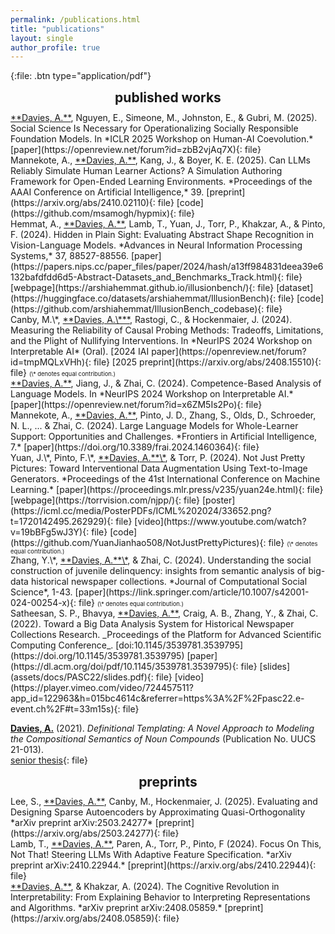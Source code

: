 ```yaml
---
permalink: /publications.html
title: "publications"
layout: single
author_profile: true
---
```


<style type="text/css">
  /* --- PAGE MODIFICATIONS --- */
  /* doing this with the page allows us to take up everything right of the author profile sidebar -- otherwise, twocol is too narrow */
  .page {   
    padding-right: 0px;
  }
  /* enable two-column mode for everything below page title */
  .page__content {
    columns: 2;
    column-gap: 20px;
    /* column-rule: 1px solid #51555d; */
  }
  /* reduce size of the top margin for h2 (## ...) blocks -- the only one changed is the first ome (2em -> 0em); and centering looks nicer here */
  h2 {
    margin: 0em 0 0.5em;
    text-align: center;
  }

  /* --- CUSTOM DIVS --- */
  /* wrap the full page in <div class="twocol">...</div> to enable two-column mode, and use <div class="break"></div> to end a column and begin the next one */
  .twocol {
    columns: 2;
    column-gap: 10px;
    column-fill: balance;
    column-rule: 2px solid #ff44cc;
    padding: 10px;
  }
  /* column break to start the second column */
  .break {
    break-before: column;
  }
</style>

{:file: .btn type="application/pdf"}

## published works

<div id="aiss"></div>
<ins>**Davies, A.**</ins>, Nguyen, E., Simeone, M., Johnston, E., & Gubri, M. (2025). Social Science Is Necessary for Operationalizing Socially Responsible Foundation Models. In *ICLR 2025 Workshop on Human-AI Coevolution.*     
[paper](https://openreview.net/forum?id=zbB2vjAq7X){: file}

<div id="simlearner"></div>
Mannekote, A., <ins>**Davies, A.**</ins>, Kang, J., & Boyer, K. E. (2025). Can LLMs Reliably Simulate Human Learner Actions? A Simulation Authoring Framework for Open-Ended Learning Environments. *Proceedings of the AAAI Conference on Artificial Intelligence,* 39.     
[preprint](https://arxiv.org/abs/2410.02110){: file} [code](https://github.com/msamogh/hypmix){: file}     

<div id="illusionbench"></div>
Hemmat, A., <ins>**Davies, A.**</ins>, Lamb, T., Yuan, J., Torr, P., Khakzar, A., & Pinto, F. (2024). Hidden in Plain Sight: Evaluating Abstract Shape Recognition in Vision-Language Models. *Advances in Neural Information Processing Systems,* 37, 88527-88556.        
[paper](https://papers.nips.cc/paper_files/paper/2024/hash/a13ff984831deea39e6132bafdfdd6d5-Abstract-Datasets_and_Benchmarks_Track.html){: file} [webpage](https://arshiahemmat.github.io/illusionbench/){: file} [dataset](https://huggingface.co/datasets/arshiahemmat/IllusionBench){: file} [code](https://github.com/arshiahemmat/IllusionBench_codebase){: file}

<div id="cpreliable"></div>
Canby, M.\*, <ins>**Davies, A.\***</ins>, Rastogi, C., & Hockenmaier, J. (2024). Measuring the Reliability of Causal Probing Methods: Tradeoffs, Limitations, and the Plight of Nullifying Interventions. In *NeurIPS 2024 Workshop on Interpretable AI* (Oral).     
[2024 IAI paper](https://openreview.net/forum?id=tmpMQLxVHh){: file} [2025 preprint](https://arxiv.org/abs/2408.15510){: file}     
<span style="font-size:0.67em;">(\* denotes equal contribution.)</span>

<div id="calm"></div>
<ins>**Davies, A.**</ins>, Jiang, J., & Zhai, C. (2024). Competence-Based Analysis of Language Models. In *NeurIPS 2024 Workshop on Interpretable AI.*     
[paper](https://openreview.net/forum?id=x6ZM5Is2Po){: file}

<div id="wholelearner"></div>
Mannekote, A., <ins>**Davies, A.**</ins>, Pinto, J. D., Zhang, S., Olds, D., Schroeder, N. L., ... & Zhai, C. (2024). Large Language Models for Whole-Learner Support: Opportunities and Challenges. *Frontiers in Artificial Intelligence, 7.*     
[paper](https://doi.org/10.3389/frai.2024.1460364){: file}

<div id="njpp"></div>
Yuan, J.\*, Pinto, F.\*, <ins>**Davies, A.**\*</ins>, & Torr, P. (2024). Not Just Pretty Pictures: Toward Interventional Data Augmentation Using Text-to-Image Generators. *Proceedings of the 41st International Conference on Machine Learning.*     
[paper](https://proceedings.mlr.press/v235/yuan24e.html){: file} [webpage](https://torrvision.com/njpp/){: file} [poster](https://icml.cc/media/PosterPDFs/ICML%202024/33652.png?t=1720142495.262929){: file} [video](https://www.youtube.com/watch?v=19bBFg5wJ3Y){: file} [code](https://github.com/YuanJianhao508/NotJustPrettyPictures){: file}     
<span style="font-size:0.67em;">(\* denotes equal contribution.)</span>

<div id="judel2"></div>
Zhang, Y.\*, <ins>**Davies, A.**\*</ins>, & Zhai, C. (2024). Understanding the social construction of juvenile delinquency: insights from semantic analysis of big-data historical newspaper collections. *Journal of Computational Social Science*, 1-43.     
[paper](https://link.springer.com/article/10.1007/s42001-024-00254-x){: file}     
<span style="font-size:0.67em;">(\* denotes equal contribution.)</span>

<div id="judel"></div>
Satheesan, S. P., Bhavya, <ins>**Davies, A.**</ins>, Craig, A. B., Zhang, Y., & Zhai, C. (2022). Toward a Big Data Analysis System for Historical Newspaper Collections Research. _Proceedings of the Platform for Advanced Scientific Computing Conference_. [doi:10.1145/3539781.3539795](https://doi.org/10.1145/3539781.3539795)       
[paper](https://dl.acm.org/doi/pdf/10.1145/3539781.3539795){: file} [slides](assets/docs/PASC22/slides.pdf){: file} [video](https://player.vimeo.com/video/724457511?app_id=122963&h=015bc4614c&referrer=https%3A%2F%2Fpasc22.e-event.ch%2F#t=33m15s){: file}

<ins>**Davies, A.**</ins> (2021). *Definitional Templating: A Novel Approach to Modeling the Compositional Semantics of Noun Compounds* (Publication No. UUCS 21-013).       
[senior thesis](https://www.cs.utah.edu/docs/techreports/2021/PDF/UUCS-21-013.pdf){: file}

<div class="break"></div>

## preprints

<div id="fit"></div>
Lee, S., <ins>**Davies, A.**</ins>, Canby, M., Hockenmaier, J. (2025). Evaluating and Designing Sparse Autoencoders by Approximating Quasi-Orthogonality *arXiv preprint arXiv:2503.24277*     
[preprint](https://arxiv.org/abs/2503.24277){: file}

<div id="fit"></div>
Lamb, T., <ins>**Davies, A.**</ins>, Paren, A., Torr, P., Pinto, F (2024). Focus On This, Not That! Steering LLMs With Adaptive Feature Specification. *arXiv preprint arXiv:2410.22944.*     
[preprint](https://arxiv.org/abs/2410.22944){: file}

<div id="coginterp"></div>
<ins>**Davies, A.**</ins>, & Khakzar, A. (2024). The Cognitive Revolution in Interpretability: From Explaining Behavior to Interpreting Representations and Algorithms. *arXiv preprint arXiv:2408.05859.*     
[preprint](https://arxiv.org/abs/2408.05859){: file}
